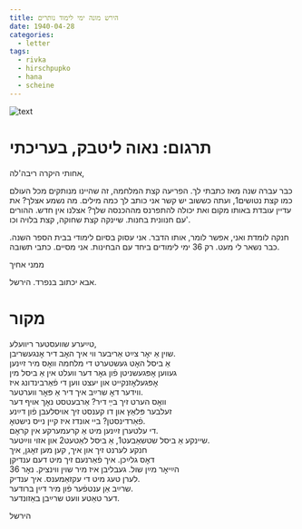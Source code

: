 ```yaml
---
title: הירש מונה ימי לימוד נותרים
date: 1940-04-28
categories:
  - letter
tags:
  - rivka
  - hirschpupko
  - hana
  - scheine
---
```


![text](/pupko-papers/assets/images/1940-04-28-hirsch.jpg)

# תרגום: נאוה ליטבק, בעריכתי
אחותי היקרה ריבה'לה,

כבר עברה שנה מאז כתבתי לך. הפריעה קצת המלחמה,
זה שהיינו מנותקים מכל העולם כמו קצת
נטושים1, ועתה כששוב יש קשר אני כותב לך כמה מילים.
מה נשמע אצלך? את עדיין עובדת באותו מקום ואת יכולה להתפרנס מההכנסה שלך?
אצלנו אין חדש.
ההורים עם חנוונית בחנות. שיינקה קצת שחוקה, קצת בלויה וכו'.

חנקה לומדת ואני, אפשר לומר, אותו הדבר. אני עסוק בסיום לימודי בבית הספר השנה.
כבר נשאר לי מעט. רק 36 ימי לימודים ביחד עם הבחינות.
אני מסיים. כתבי תשובה.

ממני אחיך

אבא יכתוב בנפרד.     הירשל.


# מקור
טײַערע שוועסטער ריוועלע,  
שוין אַ יאׇר צײַט אַריבער ווי איך האׇב דיר אׇנגעשריבן.  
אַ ביסל האׇט געשטערט די מלחמה וואׇס מיר זײַנען  
געווען אׇפּגעשניטן פֿון גאׇר דער וועלט אין אַ ביסל מין  
אׇפּגעלאׇזנקייט און יעצט ווען די פֿאַרבינדונג איז  
ווידער דאׇ שרײַב איך דיר אַ פּאׇר ווערטער.  
וואׇס הערט זיך בײַ דיר? אַרבעטסט נאׇך אויף דער   
זעלבער פּלאַץ און דו קענסט זיך אויסלעבן פֿון דײַנע  
פֿאַרדינסטן? ביי אונדז איז קיין נייס נישטאׇ.  
די עלטערן זײַנען מיט אַ קרעמערקע אין קראׇם.  
שיינקע אַ ביסל שטשאַבעט1, אַ ביסל לאַטעט2 און אזוי ווײַטער.  
חנקע לערנט זיך און איך, קען מען זאׇגן, איך  
דאׇס גלײַכן. איך פֿאַרנעם זיך מיט דעם ענדיקן  
הײַיאׇר מײַן שול. געבליבן איז מיר שוין ווינציק. נאׇר 36  
לערן טעג מיט די עקזאַמענס. איך ענדיק.  
שרײַב אַן ענטפֿער פֿון מיר דײַן ברודער.  
דער טאַטע וועט שרײַבן באַזונדער.  

הירשל
